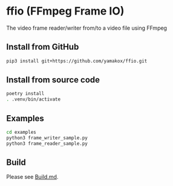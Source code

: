 # ffio (FFmpeg Frame IO)

The video frame reader/writer from/to a video file using FFmpeg

## Install from GitHub

```bash
pip3 install git+https://github.com/yamakox/ffio.git
```

## Install from source code

```bash
poetry install
. .venv/bin/activate
```

## Examples

```bash
cd examples
python3 frame_writer_sample.py
python3 frame_reader_sample.py
```

## Build

Please see [Build.md](./Build.md).
